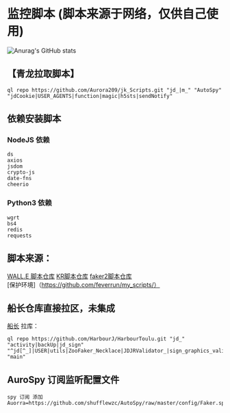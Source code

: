#  监控脚本 (脚本来源于网络，仅供自己使用)
![Anurag's GitHub stats](https://github-readme-stats.vercel.app/api?username=Aurora209&theme=dark&show_icons=true)
<!-- (https://github.com/anuraghazra/github-readme-stats) -->
## 【青龙拉取脚本】<!-- 第一个要素： ql raw 或者 ql repo （拉取单个文件或拉取整个库）第二个要素： 一个git库地址 第三个要素： ""（里面标记想要拉取什么类型脚本）第四个要素： 第二个 "" （里面标记排除什么脚本不拉取）第五个要素： 第三个 "" （里面标记拉取什么依赖文件，这里面标记的脚本会放进依赖库而不是运行库）第六个要素： 最后一个 "" （里面标记拉取前面gt库的那个分支） -->
~~~
ql repo https://github.com/Aurora209/jk_Scripts.git "jd_|m_" "AutoSpy" "jdCookie|USER_AGENTS|function|magic|h5sts|sendNotify"
~~~
## 依赖安装脚本
###  NodeJS 依赖
~~~
ds
axios
jsdom
crypto-js
date-fns
cheerio
~~~

###  Python3 依赖
~~~
wgrt
bs4
redis
requests
~~~

##  脚本来源：  
[WALL.E 脚本仓库](https://github.com/walle1798/WALL.E)
[KR脚本仓库](https://github.com/KingRan/KR) 
[faker2脚本仓库](https://github.com/shufflewzc/faker2/)  
[保护环境]（https://github.com/feverrun/my_scripts/）

##  船长仓库直接拉区，未集成
[船长](https://github.com/HarbourJ/HarbourToulu)
拉库：
~~~
ql repo https://github.com/HarbourJ/HarbourToulu.git "jd_" "activity|backUp|jd_sign" "^jd[^_]|USER|utils|ZooFaker_Necklace|JDJRValidator_|sign_graphics_validate|jddj_cookie|function|ql|magic|JDJR|JD|sendNotify" "main"
~~~

##  AuroSpy 订阅监听配置文件
~~~
spy 订阅 添加 Auorra=https://github.com/shufflewzc/AutoSpy/raw/master/config/Faker.spy
~~~